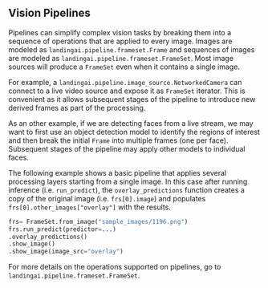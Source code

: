 ## Vision Pipelines

Pipelines can simplify complex vision tasks by breaking them into a sequence of operations that are applied to every image. Images are modeled as `landingai.pipeline.frameset.Frame` and sequences of images are modeled as `landingai.pipeline.frameset.FrameSet`. Most image sources will produce a `FrameSet` even when it contains a single image. 

For example, a `landingai.pipeline.image_source.NetworkedCamera` can connect to a live video source and expose it as `FrameSet` iterator. This is convenient as it allows subsequent stages of the pipeline to introduce new derived frames as part of the processing. 

As an other example, if we are detecting faces from a live stream, we may want to first use an object detection model to identify the regions of interest and then break the initial `Frame` into multiple frames (one per face). Subsequent stages of the pipeline may apply other models to individual faces.

The following example shows a basic pipeline that applies several processing layers starting from a single image. In this case after running inference (i.e. `run_predict`), the `overlay_predictions` function creates a copy of the original image (i.e. `frs[0].image`) and populates `frs[0].other_images["overlay"]` with the results. 

```python
frs= FrameSet.from_image("sample_images/1196.png")
frs.run_predict(predictor=...)
.overlay_predictions()
.show_image() 
.show_image(image_src="overlay") 

```

For more details on the operations supported on pipelines, go to `landingai.pipeline.frameset.FrameSet`.
